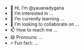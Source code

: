 - 👋 Hi, I’m @yauanadygana
- 👀 I’m interested in ...
- 🌱 I’m currently learning ...
- 💞️ I’m looking to collaborate on ...
- 📫 How to reach me ...
- 😄 Pronouns: ...
- ⚡ Fun fact: ...

<!---
yauanadygana/yauanadygana is a ✨ special ✨ repository because its `README.md` (this file) appears on your GitHub profile.
You can click the Preview link to take a look at your changes.
--->
